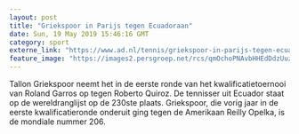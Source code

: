 ```yaml
---
layout: post
title: "Griekspoor in Parijs tegen Ecuadoraan"
date: Sun, 19 May 2019 15:46:16 GMT
category: sport
externe_link: "https://www.ad.nl/tennis/griekspoor-in-parijs-tegen-ecuadoraan~a32846e9/"
feature_image: "https://images2.persgroep.net/rcs/qmOchoPNAvbHHEdDdzUuzq87LIc/diocontent/141550544/_fitwidth/400/?appId=21791a8992982cd8da851550a453bd7f&quality=0.7"
---
```


Tallon Griekspoor neemt het in de eerste ronde van het kwalificatietoernooi van Roland Garros op tegen Roberto Quiroz. De tennisser uit Ecuador staat op de wereldranglijst op de 230ste plaats. Griekspoor, die vorig jaar in de eerste kwalificatieronde onderuit ging tegen de Amerikaan Reilly Opelka, is de mondiale nummer 206.
